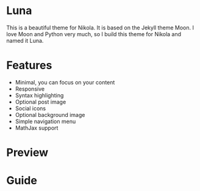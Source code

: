 # Luna
This is a beautiful theme for Nikola. It is based on the Jekyll theme Moon. I love Moon and Python very much, so I build this theme for Nikola and named it Luna.

# Features
- Minimal, you can focus on your content
- Responsive
- Syntax highlighting
- Optional post image
- Social icons
- Optional background image
- Simple navigation menu
- MathJax support

# Preview


# Guide
